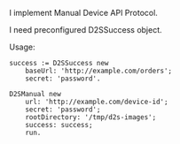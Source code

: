 I implement Manual Device API Protocol.

I need preconfigured D2SSuccess object.

Usage:

	success := D2SSuccess new
		baseUrl: 'http://example.com/orders';
		secret: 'password'.

	D2SManual new
		url: 'http://example.com/device-id';
		secret: 'password';
		rootDirectory: '/tmp/d2s-images';
		success: success;
		run.
